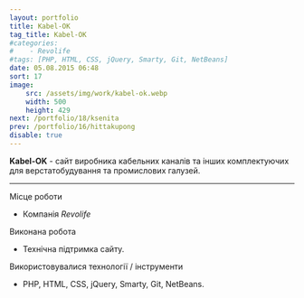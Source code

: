 ```yaml
---
layout: portfolio
title: Kabel-OK
tag_title: Kabel-OK
#categories:
#    - Revolife
#tags: [PHP, HTML, CSS, jQuery, Smarty, Git, NetBeans]
date: 05.08.2015 06:48
sort: 17
image: 
    src: /assets/img/work/kabel-ok.webp 
    width: 500
    height: 429
next: /portfolio/18/ksenita
prev: /portfolio/16/hittakupong
disable: true
---
```


**Kabel-OK** - сайт виробника кабельних каналів та інших комплектуючих для верстатобудування та промислових галузей.

---

Місце роботи

* Компанія _Revolife_

Виконана робота

* Технічна підтримка сайту.

Використовувалися технології / інструменти

* PHP, HTML, CSS, jQuery, Smarty, Git, NetBeans.

